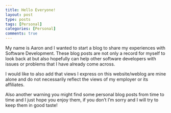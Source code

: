 ```yaml
---
title: Hello Everyone!
layout: post
type: posts
tags: [Personal]
categories: [Personal]
comments: true
---
```


My name is Aaron and I wanted to start a blog to share my experiences with Software Development.  These blog posts are not only a record for myself to look back at but also hopefully can help other software developers with issues or problems that I have already come across.

I would like to also add that views I express on this website/weblog are mine alone and do not necessarily reflect the views of my employer or its affiliates.

Also another warning you might find some personal blog posts from time to time and I just hope you enjoy them, if you don’t I’m sorry and I will try to keep them in good taste!